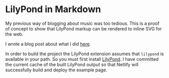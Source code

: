 # LilyPond in Markdown

My previous way of blogging about music was too tedious. This is a proof of concept to show that LilyPond markup can be rendered to inline SVG for the web.

I wrote a blog post about what I did [here](https://pianomanfrazier.com/post/lilypond-in-markdown).

In order to build the project the LilyPond extension assumes that `lilypond` is available in your path. So you must first install [LilyPond](http://lilypond.org/download.html). I have committed the current cache of the built LilyPond output so that Netlify will successfully build and deploy the example page.
